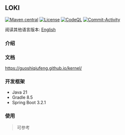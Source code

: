 ## LOKI

[![Maven central](https://img.shields.io/maven-central/v/io.github.guoshiqiufeng/kernel.svg?style=flat-square)](https://search.maven.org/search?q=g:io.github.guoshiqiufeng%20AND%20a:kernel)
[![License](https://img.shields.io/:license-apache-brightgreen.svg?style=flat-square)](http://www.apache.org/licenses/LICENSE-2.0.html)
[![CodeQL](https://github.com/guoshiqiufeng/kernel/actions/workflows/codeql.yml/badge.svg)](https://github.com/guoshiqiufeng/kernel/actions/workflows/codeql.yml)
[![Commit-Activity](https://img.shields.io/github/commit-activity/m/guoshiqiufeng/kernel)](https://github.com/guoshiqiufeng/kernel/graphs/commit-activity)

阅读其他语言版本: [English](README.md)

### 介绍

### 文档

https://guoshiqiufeng.github.io/kernel/

### 开发框架

- Java 21
- Gradle 8.5
- Spring Boot 3.2.1

### 使用

> 可参考  
